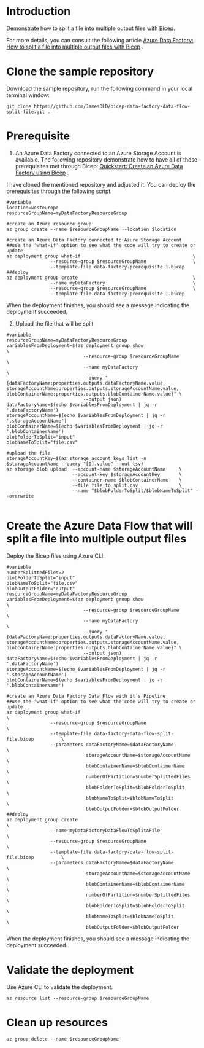 # Introduction

Demonstrate how to split a file into multiple output files
with [Bicep](https://learn.microsoft.com/fr-fr/azure/azure-resource-manager/bicep/overview?WT.mc_id=AZ-MVP-5003548).

For more details, you can consult the following
article [Azure Data Factory: How to split a file into multiple output files with Bicep](https://medium.com/@jamesdld23/azure-data-factory-how-to-split-a-file-into-multiple-output-files-with-bicep-37fba80be252)
.

# Clone the sample repository

Download the sample repository, run the following command in your local terminal window:

```
git clone https://github.com/JamesDLD/bicep-data-factory-data-flow-split-file.git .
```

# Prerequisite

1. An Azure Data Factory connected to an Azure Storage Account is available. The following repository demonstrate how to
   have all of those prerequisites met through
   Bicep: [Quickstart: Create an Azure Data Factory using Bicep](https://learn.microsoft.com/en-us/azure/data-factory/quickstart-create-data-factory-bicep?WT.mc_id=DP-MVP-5003548)
   .

I have cloned the mentioned repository and adjusted it. You can deploy the prerequisites through the following script.

```
#variable
location=westeurope
resourceGroupName=myDataFactoryResourceGroup

#create an Azure resource group
az group create --name $resourceGroupName --location $location

#create an Azure Data Factory connected to Azure Storage Account
##use the 'what-if' option to see what the code will try to create or update
az deployment group what-if                                         \
                --resource-group $resourceGroupName                 \
                --template-file data-factory-prerequisite-1.bicep          
##deploy
az deployment group create                                          \
                --name myDataFactory                                \
                --resource-group $resourceGroupName                 \
                --template-file data-factory-prerequisite-1.bicep 
```

When the deployment finishes, you should see a message indicating the deployment succeeded.

2. Upload the file that will be split

```
#variable
resourceGroupName=myDataFactoryResourceGroup
variablesFromDeployment=$(az deployment group show                              \
                            --resource-group $resourceGroupName                 \
                            --name myDataFactory                                \
                            --query "{dataFactoryName:properties.outputs.dataFactoryName.value, storageAccountName:properties.outputs.storageAccountName.value, blobContainerName:properties.outputs.blobContainerName.value}" \
                            --output json)
dataFactoryName=$(echo $variablesFromDeployment | jq -r '.dataFactoryName')
storageAccountName=$(echo $variablesFromDeployment | jq -r '.storageAccountName')
blobContainerName=$(echo $variablesFromDeployment | jq -r '.blobContainerName')
blobFolderToSplit="input"
blobNameToSplit="file.csv"

#upload the file
storageAccountKey=$(az storage account keys list -n $storageAccountName --query "[0].value" --out tsv)
az storage blob upload  --account-name $storageAccountName     \
                        --account-key $storageAccountKey       \
                        --container-name $blobContainerName    \
                        --file file_to_split.csv               \
                        --name "$blobFolderToSplit/$blobNameToSplit" --overwrite
                            
```

# Create the Azure Data Flow that will split a file into multiple output files

Deploy the Bicep files using Azure CLI.

```
#variable
numberSplittedFiles=2
blobFolderToSplit="input"
blobNameToSplit="file.csv"
blobOutputFolder="output"
resourceGroupName=myDataFactoryResourceGroup
variablesFromDeployment=$(az deployment group show                              \
                            --resource-group $resourceGroupName                 \
                            --name myDataFactory                                \
                            --query "{dataFactoryName:properties.outputs.dataFactoryName.value, storageAccountName:properties.outputs.storageAccountName.value, blobContainerName:properties.outputs.blobContainerName.value}" \
                            --output json)
dataFactoryName=$(echo $variablesFromDeployment | jq -r '.dataFactoryName')
storageAccountName=$(echo $variablesFromDeployment | jq -r '.storageAccountName')
blobContainerName=$(echo $variablesFromDeployment | jq -r '.blobContainerName')

#create an Azure Data Factory Data Flow with it's Pipeline 
##use the 'what-if' option to see what the code will try to create or update
az deployment group what-if                                                      \
                --resource-group $resourceGroupName                              \
                --template-file data-factory-data-flow-split-file.bicep          \
                --parameters dataFactoryName=$dataFactoryName                    \
                             storageAccountName=$storageAccountName              \
                             blobContainerName=$blobContainerName                \
                             numberOfPartition=$numberSplittedFiles              \
                             blobFolderToSplit=$blobFolderToSplit                \
                             blobNameToSplit=$blobNameToSplit                    \
                             blobOutputFolder=$blobOutputFolder
##deploy
az deployment group create                                                       \
                --name myDataFactoryDataFlowToSplitAFile                         \
                --resource-group $resourceGroupName                              \
                --template-file data-factory-data-flow-split-file.bicep          \
                --parameters dataFactoryName=$dataFactoryName                    \
                             storageAccountName=$storageAccountName              \
                             blobContainerName=$blobContainerName                \
                             numberOfPartition=$numberSplittedFiles              \
                             blobFolderToSplit=$blobFolderToSplit                \
                             blobNameToSplit=$blobNameToSplit                    \
                             blobOutputFolder=$blobOutputFolder

```

When the deployment finishes, you should see a message indicating the deployment succeeded.

# Validate the deployment

Use Azure CLI to validate the deployment.

```
az resource list --resource-group $resourceGroupName
```

# Clean up resources

```
az group delete --name $resourceGroupName
```
